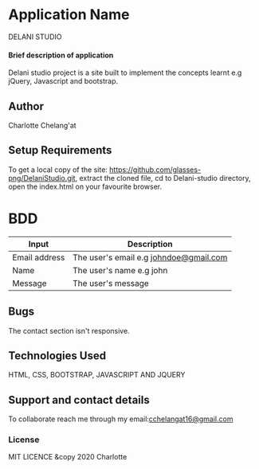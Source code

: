 # Application Name
DELANI STUDIO

#### Brief description of application
Delani studio project is a site built to implement the concepts learnt e.g jQuery, Javascript and bootstrap.

## Author
Charlotte Chelang'at

## Setup Requirements
To get a local copy of the site:
https://github.com/glasses-png/DelaniStudio.git, 
extract the cloned file, 
cd to Delani-studio directory, 
open the index.html on your favourite browser.

# BDD
| Input | Description|
|-------|------------|
| Email address|  The user's email e.g johndoe@gmail.com|
| Name| The user's name e.g john|
|Message| The user's message|

## Bugs
The contact section isn't responsive.

## Technologies Used
HTML, CSS, BOOTSTRAP, JAVASCRIPT AND JQUERY

## Support and contact details
To collaborate reach me through my email:cchelangat16@gmail.com

### License
MIT LICENCE &copy 2020 Charlotte
  
